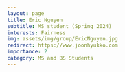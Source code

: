 ```yaml
---
layout: page
title: Eric Nguyen
subtitle: MS student (Spring 2024)
interests: Fairness
img: assets/img/group/EricNguyen.jpg
redirect: https://www.joonhyukko.com
importance: 2
category: MS and BS Students
---
```

